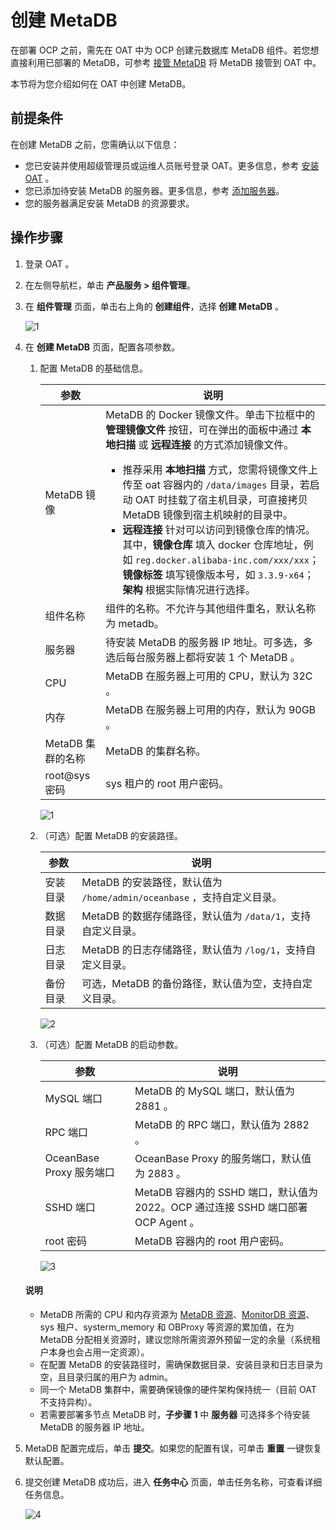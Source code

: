 # 创建 MetaDB

在部署 OCP 之前，需先在 OAT 中为 OCP 创建元数据库 MetaDB 组件。若您想直接利用已部署的 MetaDB，可参考 [接管 MetaDB](https://www.oceanbase.com/docs/enterprise-oat-doc-cn-10000000001092554) 将 MetaDB 接管到 OAT 中。

本节将为您介绍如何在 OAT 中创建 MetaDB。

## 前提条件

在创建 MetaDB 之前，您需确认以下信息：

* 您已安装并使用超级管理员或运维人员账号登录 OAT。更多信息，参考 [安装 OAT](../../../200.prepare-the-deployment-environment/100.install-oat.md) 。
* 您已添加待安装 MetaDB 的服务器。更多信息，参考 [添加服务器](../../../200.prepare-the-deployment-environment/200.standardized-host.md)。
* 您的服务器满足安装 MetaDB 的资源要求。

## 操作步骤

1. 登录 OAT 。

2. 在左侧导航栏，单击 **产品服务 > 组件管理**。

3. 在 **组件管理** 页面，单击右上角的 **创建组件**，选择 **创建 MetaDB** 。

     ![1](https://obbusiness-private.oss-cn-shanghai.aliyuncs.com/doc/img/ocp/401/%E5%88%9B%E5%BB%BAmetadb1.png)

4. 在 **创建 MetaDB** 页面，配置各项参数。

   1. 配置 MetaDB 的基础信息。

        |   参数   |   说明   |
        |--------|---------|
        |   MetaDB 镜像   |   MetaDB 的 Docker 镜像文件。单击下拉框中的 **管理镜像文件** 按钮，可在弹出的面板中通过 **本地扫描** 或 **远程连接** 的方式添加镜像文件。<ul><li>推荐采用 **本地扫描** 方式，您需将镜像文件上传至 oat 容器内的 `/data/images` 目录，若启动 OAT 时挂载了宿主机目录，可直接拷贝 MetaDB 镜像到宿主机映射的目录中。</li><li>**远程连接** 针对可以访问到镜像仓库的情况。其中，**镜像仓库** 填入 docker 仓库地址，例如 `reg.docker.alibaba-inc.com/xxx/xxx`；**镜像标签** 填写镜像版本号，如 `3.3.9-x64`；**架构** 根据实际情况进行选择。</li></ul>   |
        |   组件名称   |   组件的名称。不允许与其他组件重名，默认名称为 metadb。   |
        |   服务器   |   待安装 MetaDB 的服务器 IP 地址。可多选，多选后每台服务器上都将安装 1 个 MetaDB 。   |
        |   CPU   |   MetaDB 在服务器上可用的 CPU，默认为 32C 。  |
        |   内存   |   MetaDB 在服务器上可用的内存，默认为 90GB 。   |
        |   MetaDB 集群的名称   |   MetaDB 的集群名称。   |
        |   root@sys 密码   |   sys 租户的 root 用户密码。  |

        ![1](https://obbusiness-private.oss-cn-shanghai.aliyuncs.com/doc/img/ocp/401/metadb%E5%9F%BA%E7%A1%80%E9%85%8D%E7%BD%AE1.png)

   2. （可选）配置 MetaDB 的安装路径。

        |   参数   |   说明   |
        |--------|---------|
        |   安装目录   |   MetaDB 的安装路径，默认值为 `/home/admin/oceanbase` ，支持自定义目录。 |
        |   数据目录   |   MetaDB 的数据存储路径，默认值为 `/data/1`，支持自定义目录。   |
        |   日志目录   |   MetaDB 的日志存储路径，默认值为 `/log/1`，支持自定义目录。   |
        |   备份目录  |   可选，MetaDB 的备份路径，默认值为空，支持自定义目录。   |

        ![2](https://obbusiness-private.oss-cn-shanghai.aliyuncs.com/doc/img/ocp/401/metadb%E5%AE%89%E8%A3%85%E8%B7%AF%E5%BE%841.png)

   3. （可选）配置 MetaDB 的启动参数。

        |   参数   |   说明   |
        |--------|---------|
        |   MySQL 端口   |   MetaDB 的 MySQL 端口，默认值为 2881 。  |
        |   RPC 端口   |   MetaDB 的 RPC 端口，默认值为 2882 。  |
        |   OceanBase Proxy 服务端口   |   OceanBase Proxy 的服务端口，默认值为 2883 。  |
        |   SSHD 端口  |   MetaDB 容器内的 SSHD 端口，默认值为 2022。OCP 通过连接 SSHD 端口部署 OCP Agent 。  |
        |   root 密码  |   MetaDB 容器内的 root 用户密码。  |

        ![3](https://obbusiness-private.oss-cn-shanghai.aliyuncs.com/doc/img/ocp/401/metadb%E5%90%AF%E5%8A%A8%E5%8F%82%E6%95%B01.png)

    <main id="notice" type='explain'>
    <h4>说明</h4>
    <ul>
    <li>MetaDB 所需的 CPU 和内存资源为 <a href="../../100.planning-resources/100.planning-resources-of-single-node/200.metadb-resources-single-node.md">MetaDB 资源</a>、<a href="../../100.planning-resources/100.planning-resources-of-single-node/300.monitordb-resources-single-node.md">MonitorDB 资源</a>、sys 租户、systerm_memory 和 OBProxy 等资源的累加值，在为 MetaDB 分配相关资源时，建议您除所需资源外预留一定的余量（系统租户本身也会占用一定资源）。</li>
    <li>在配置 MetaDB 的安装路径时，需确保数据目录、安装目录和日志目录为空，且目录归属的用户为 admin。</li>
    <li>同一个 MetaDB 集群中，需要确保镜像的硬件架构保持统一（目前 OAT 不支持异构）。</li>
    <li>若需要部署多节点 MetaDB 时，<strong>子步骤 1</strong> 中 <strong>服务器</strong> 可选择多个待安装 MetaDB 的服务器 IP 地址。</li>
    </ul>
    </main>

5. MetaDB 配置完成后，单击 **提交**。如果您的配置有误，可单击 **重置** 一键恢复默认配置。

6. 提交创建 MetaDB 成功后，进入 **任务中心** 页面，单击任务名称，可查看详细任务信息。

     ![4](https://obbusiness-private.oss-cn-shanghai.aliyuncs.com/doc/img/ocp/401/%E4%BB%BB%E5%8A%A1%E6%88%90%E5%8A%9F1.png)
